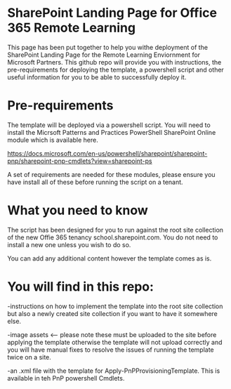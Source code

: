 # SharePoint Landing Page for Office 365 Remote Learning

This page has been put together to help you withe deployment of the SharePoint Landing Page for the Remote Learning Enviornment for Microsoft Partners.  This github repo will provide you with instructions, the pre-requirements for deploying the template, a powershell script and other useful information for you to be able to successfully deploy it.

# Pre-requirements

The template will be deployed via a powershell script.  You will need to install the Micrsoft Patterns and Practices PowerShell SharePoint Online module which is available here.

https://docs.microsoft.com/en-us/powershell/sharepoint/sharepoint-pnp/sharepoint-pnp-cmdlets?view=sharepoint-ps

A set of requirements are needed for these modules, please ensure you have install all of these before running the script on a tenant.

# What you need to know

The script has been designed for you to run  against the root site collection of the new Offie 365 tenancy school.sharepoint.com.  You do not need to install a new one unless you wish to do so. 

You can add any additional content however the template comes as is.

# You will find in this repo:
-instructions on how to implement the template into the root site collection but also a newly created site collection if you want to have it somewhere else.

-image assets <-- please note these must be uploaded to the site before applying the template otherwise the template will not upload correctly and you will have manual fixes to resolve the issues of running the template twice on a site.

-an .xml file with the template for Apply-PnPProvisioningTemplate.  This is available in teh PnP powershell Cmdlets.
